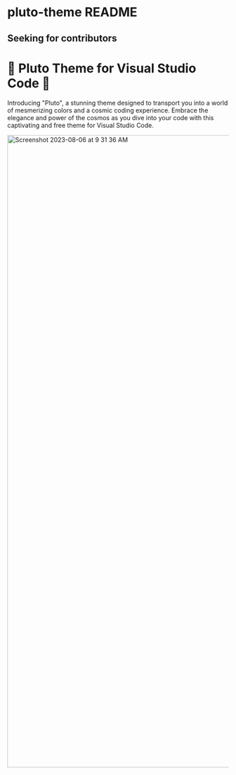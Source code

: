 # pluto-theme README

## Seeking for contributors
# 🌌 Pluto Theme for Visual Studio Code 🌠

Introducing "Pluto", a stunning theme designed to transport you into a world of mesmerizing colors and a cosmic coding experience. Embrace the elegance and power of the cosmos as you dive into your code with this captivating and free theme for Visual Studio Code.


<img width="1440" alt="Screenshot 2023-08-06 at 9 31 36 AM" src="https://github.com/faheem-cmd/plutolit-theme-vscode/assets/56709898/185b034c-03d1-41e1-80f3-c890c4e9f8f0">

